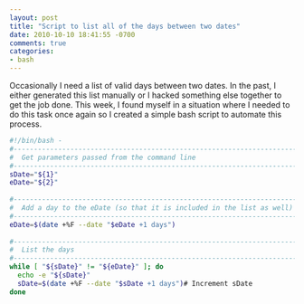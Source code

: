 ```yaml
---
layout: post
title: "Script to list all of the days between two dates"
date: 2010-10-10 18:41:55 -0700
comments: true
categories: 
- bash
---
```


Occasionally I need a list of valid days between two dates. In the past, I
either generated this list manually or I hacked something else together to get
the job done. This week, I found myself in a situation where I needed to do this
task once again so I created a simple bash script to automate this process.

<!-- more -->

```bash
#!/bin/bash - 
#-------------------------------------------------------------------------------
#  Get parameters passed from the command line
#-------------------------------------------------------------------------------
sDate="${1}"
eDate="${2}"
 
#-------------------------------------------------------------------------------
#  Add a day to the eDate (so that it is included in the list as well)
#-------------------------------------------------------------------------------
eDate=$(date +%F --date "$eDate +1 days")
 
#-------------------------------------------------------------------------------
#  List the days
#-------------------------------------------------------------------------------
while [ "${sDate}" != "${eDate}" ]; do
  echo -e "${sDate}"
  sDate=$(date +%F --date "$sDate +1 days")# Increment sDate
done
```
